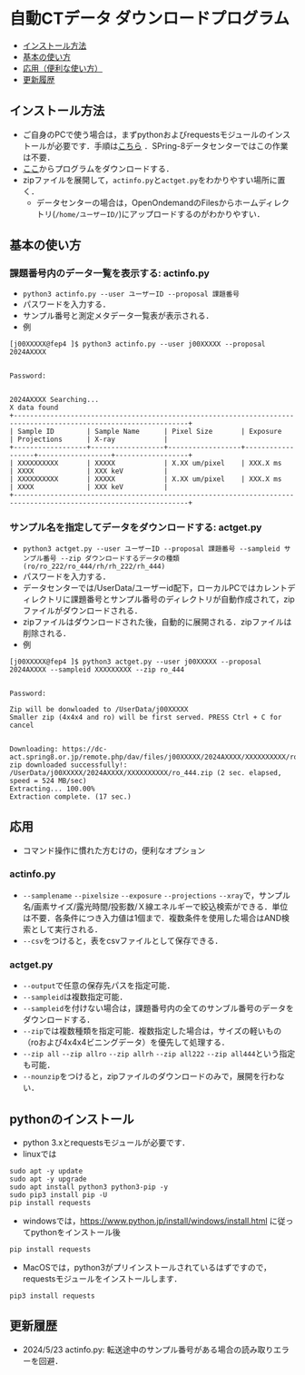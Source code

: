 # 自動CTデータ ダウンロードプログラム

- [インストール方法](#インストール方法)
- [基本の使い方](#基本の使い方)
- [応用（便利な使い方）](#応用)
- [更新履歴](#更新履歴)



## インストール方法
- ご自身のPCで使う場合は，まずpythonおよびrequestsモジュールのインストールが必要です．手順は[こちら](#pythonのインストール) ．SPring-8データセンターではこの作業は不要．
- [ここ](https://github.com/xrm-bl/aCT-download/archive/refs/heads/main.zip)からプログラムをダウンロードする．
- zipファイルを展開して，`actinfo.py`と`actget.py`をわかりやすい場所に置く．
    - データセンターの場合は，OpenOndemandのFilesからホームディレクトリ(`/home/ユーザーID/`)にアップロードするのがわかりやすい．

## 基本の使い方
### 課題番号内のデータ一覧を表示する: actinfo.py
- `python3 actinfo.py --user ユーザーID --proposal 課題番号`
- パスワードを入力する．
- サンプル番号と測定メタデータ一覧表が表示される．　　　　
- 例
```
[j00XXXXX@fep4 ]$ python3 actinfo.py --user j00XXXXX --proposal 2024AXXXX


Password: 


2024AXXXX Searching...
X data found
+-----------------------------------------------------------------------------------------------------------------+
| Sample ID        | Sample Name      | Pixel Size       | Exposure         | Projections      | X-ray            |
+------------------+------------------+------------------+------------------+------------------+------------------+
| XXXXXXXXXX       | XXXXX            | X.XX um/pixel    | XXX.X ms         | XXXX             | XXX keV          |
| XXXXXXXXXX       | XXXXX            | X.XX um/pixel    | XXX.X ms         | XXXX             | XXX keV          |
+-----------------------------------------------------------------------------------------------------------------+
```

### サンプル名を指定してデータをダウンロードする: actget.py
- `python3 actget.py --user ユーザーID --proposal 課題番号 --sampleid サンプル番号 --zip ダウンロードするデータの種類(ro/ro_222/ro_444/rh/rh_222/rh_444)`
- パスワードを入力する．
- データセンターでは/UserData/ユーザーid配下，ローカルPCではカレントディレクトリに課題番号とサンプル番号のディレクトリが自動作成されて，zipファイルがダウンロードされる．
- zipファイルはダウンロードされた後，自動的に展開される．zipファイルは削除される．　　
- 例
```
[j00XXXXX@fep4 ]$ python3 actget.py --user j00XXXXX --proposal 2024AXXXX --sampleid XXXXXXXXX --zip ro_444


Password: 

Zip will be donwloaded to /UserData/j00XXXXX
Smaller zip (4x4x4 and ro) will be first served. PRESS Ctrl + C for cancel


Downloading: https://dc-act.spring8.or.jp/remote.php/dav/files/j00XXXXX/2024AXXXX/XXXXXXXXXX/ro_444.zip
zip downloaded successfully!: /UserData/j00XXXXX/2024AXXXX/XXXXXXXXXX/ro_444.zip (2 sec. elapsed, speed = 524 MB/sec)
Extracting... 100.00%
Extraction complete. (17 sec.)
```

## 応用
- コマンド操作に慣れた方むけの，便利なオプション
### actinfo.py
- `--samplename` `--pixelsize` `--exposure` `--projections` `--xray`で，サンプル名/画素サイズ/露光時間/投影数/Ｘ線エネルギーで絞込検索ができる．単位は不要．各条件につき入力値は1個まで．複数条件を使用した場合はAND検索として実行される．    
- `--csv`をつけると，表をcsvファイルとして保存できる．

### actget.py
- `--output`で任意の保存先パスを指定可能．
- `--sampleid`は複数指定可能．
- `--sampleid`を付けない場合は，課題番号内の全てのサンブル番号のデータをダウンロードする．
- `--zip`では複数種類を指定可能．複数指定した場合は，サイズの軽いもの（roおよび4x4x4ビニングデータ）を優先して処理する．
- `--zip all` `--zip allro` `--zip allrh` `--zip all222` `--zip all444`という指定も可能．
- `--nounzip`をつけると，zipファイルのダウンロードのみで，展開を行わない．

## pythonのインストール
- python 3.xとrequestsモジュールが必要です．
- linuxでは
```
sudo apt -y update
sudo apt -y upgrade
sudo apt install python3 python3-pip -y
sudo pip3 install pip -U
pip install requests
```
- windowsでは，https://www.python.jp/install/windows/install.html に従ってpythonをインストール後
```
pip install requests
```
- MacOSでは，python3がプリインストールされているはずですので，requestsモジュールをインストールします．
```
pip3 install requests
```

## 更新履歴
- 2024/5/23 actinfo.py: 転送途中のサンプル番号がある場合の読み取りエラーを回避． 
